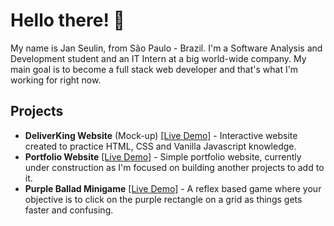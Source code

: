 # Hello there! 👋

My name is Jan Seulin, from São Paulo - Brazil. I'm a Software Analysis and Development student and an IT Intern at a big world-wide company. My main goal is to become a full stack web developer and that's what I'm working for right now. 

## Projects
- **DeliverKing Website** (Mock-up) [[Live Demo]](https://janseulin.github.io/delivery-website--mock-up/) - Interactive website created to practice HTML, CSS and Vanilla Javascript knowledge. 
-  **Portfolio Website** [[Live Demo]](https://janseulin.github.io/portfolio-website/) - Simple portfolio website, currently under construction as I'm focused on building another projects to add to it. 
-  **Purple Ballad Minigame** [[Live Demo]](https://janseulin.github.io/purple-ballad--minigame/) - A reflex based game where your objective is to click on the purple rectangle on a grid as things gets faster and confusing.



<!---
JanSeulin/JanSeulin is a ✨ special ✨ repository because its `README.md` (this file) appears on your GitHub profile.
You can click the Preview link to take a look at your changes.
--->

